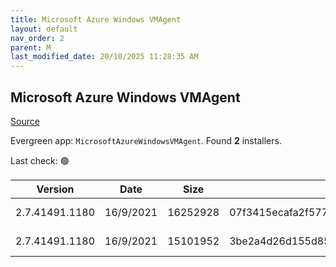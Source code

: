 ```yaml
---
title: Microsoft Azure Windows VMAgent
layout: default
nav_order: 2
parent: M
last_modified_date: 20/10/2025 11:28:35 AM
---
```


## Microsoft Azure Windows VMAgent

[Source](https://learn.microsoft.com/en-us/azure/virtual-machines/extensions/agent-windows)

Evergreen app: `MicrosoftAzureWindowsVMAgent`. Found **2** installers.

Last check: 🟢

| Version        | Date      | Size     | Sha256                                                           | Architecture | InstallerType | Type | URI                                                                                                                                                                                                                                                                                                    |
| -------------- | --------- | -------- | ---------------------------------------------------------------- | ------------ | ------------- | ---- | ------------------------------------------------------------------------------------------------------------------------------------------------------------------------------------------------------------------------------------------------------------------------------------------------------ |
| 2.7.41491.1180 | 16/9/2021 | 16252928 | 07f3415ecafa2f5776231d164b5faf4e7153c75269fa16be1047bc1e4cb6497f | ARM64        | Default       | msi  | [https://github.com/Azure/WindowsVMAgent/releases/download/2.7.41491.1180AMD64%26ARM64/WindowsAzureVmAgent.arm64_2.7.41491.1180_2510011180.fre.msi](https://github.com/Azure/WindowsVMAgent/releases/download/2.7.41491.1180AMD64%26ARM64/WindowsAzureVmAgent.arm64_2.7.41491.1180_2510011180.fre.msi) |
| 2.7.41491.1180 | 16/9/2021 | 15101952 | 3be2a4d26d155d8594cd3da84b0c001d9a9cc0798a2050da8d087a2f122ae520 | x64          | Default       | msi  | [https://github.com/Azure/WindowsVMAgent/releases/download/2.7.41491.1180AMD64%26ARM64/WindowsAzureVmAgent.amd64_2.7.41491.1180_2510011180.fre.msi](https://github.com/Azure/WindowsVMAgent/releases/download/2.7.41491.1180AMD64%26ARM64/WindowsAzureVmAgent.amd64_2.7.41491.1180_2510011180.fre.msi) |
